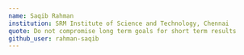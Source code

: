 ```yaml
---
name: Saqib Rahman
institution: SRM Institute of Science and Technology, Chennai
quote: Do not compromise long term goals for short term results
github_user: rahman-saqib
---
```

